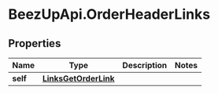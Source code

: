 # BeezUpApi.OrderHeaderLinks

## Properties
Name | Type | Description | Notes
------------ | ------------- | ------------- | -------------
**self** | [**LinksGetOrderLink**](LinksGetOrderLink.md) |  | 


